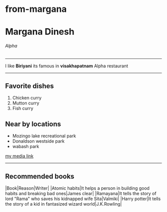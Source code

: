 # from-margana
# Margana Dinesh
###### Alpha 
_________
I like **Biriyani** its famous in **visakhapatnam** Alpha restaurant

---

## Favorite dishes
1. Chicken curry
2. Mutton curry
3. Fish curry

## Near by locations
* Mozingo lake recreational park
* Donaldson westside park
* wabash park

[my media link](https://github.com/DineshMargana/from-margana/blob/9a2d23d8ee8d8a42a2025264d28643754c9e62af/MyMedia.md)


-----

## Recommended books

|Book|Reason|Writer|
|Atomic habits|It helps a person in building good habits and breaking bad ones|James clear|
|Ramayana|It tells the story of lord "Rama" who saves his kidnapped wife Sita|Valmiki|
|Harry potter|It tells the story of a kid in fantasized wizard world|J.K.Rowling|


